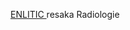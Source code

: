 [ ENLITIC ](https://www.medicalexpo.fr/fabricant-medical/application-web-analyse-donnees-61061.html) resaka Radiologie

